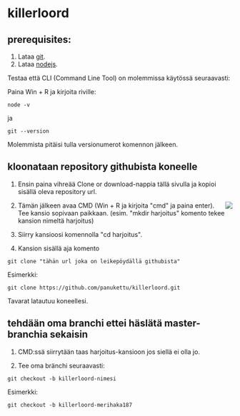 # killerloord

## prerequisites:

1. Lataa [git](https://git-scm.com/download/win).
2. Lataa [nodejs](https://nodejs.org/en/).

Testaa että CLI (Command Line Tool)  on molemmissa käytössä seuraavasti:

Paina Win + R ja kirjoita riville: 

```
node -v
```

ja 

```
git --version
```

Molemmista pitäisi tulla versionumerot komennon jälkeen.

## kloonataan repository githubista koneelle

1. Ensin paina vihreää Clone or download-nappia tällä sivulla ja kopioi sisällä oleva repository url.

<img src="https://screenshots.firefox.com/eZqW47wZwGxZIC9V/github.com" align="right">

2. Tämän jälkeen avaa CMD (Win + R ja kirjoita "cmd" ja paina enter).
Tee kansio sopivaan paikkaan. (esim. "mkdir harjoitus" komento tekee kansion nimeltä harjoitus)

3. Siirry kansioosi komennolla "cd harjoitus". 

4. Kansion sisällä aja komento

```
git clone "tähän url joka on leikepöydällä githubista"
```

Esimerkki:

```
git clone https://github.com/panukettu/killerloord.git
```

Tavarat latautuu koneellesi.

## tehdään oma branchi ettei häslätä master-branchia sekaisin

1. CMD:ssä siirrytään taas harjoitus-kansioon jos siellä ei olla jo.

2. Tee oma bränchi seuraavasti: 
```
git checkout -b killerloord-nimesi
```

Esimerkki: 

```
git checkout -b killerloord-merihaka187
```





